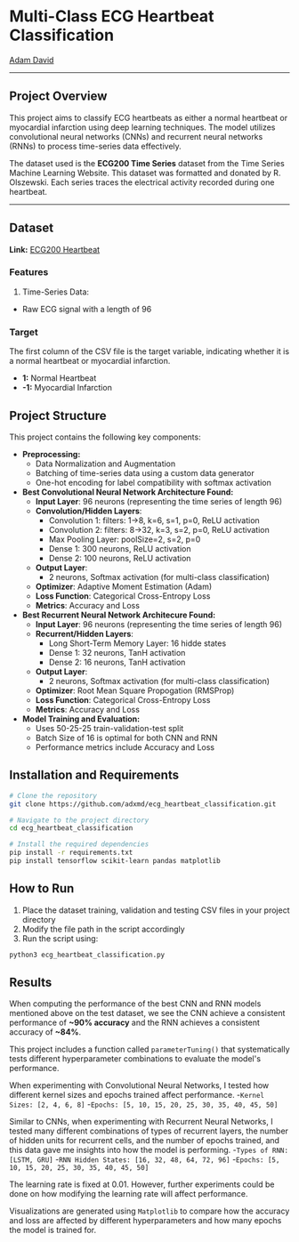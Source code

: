 # Multi-Class ECG Heartbeat Classification

[Adam David](https://www.adamdavid.dev)

---

## Project Overview  
This project aims to classify ECG heartbeats as either a normal heartbeat or myocardial infarction using deep learning techniques. The model utilizes convolutional neural networks (CNNs) and recurrent neural networks (RNNs) to process time-series data effectively.

The dataset used is the **ECG200 Time Series** dataset from the Time Series Machine Learning Website. This dataset was formatted and donated by R. Olszewski. Each series traces the electrical activity recorded during one heartbeat. 

---

## Dataset  
**Link:** [ECG200 Heartbeat](https://dl.acm.org/doi/book/10.5555/935627)  

### Features  
1. Time-Series Data:
- Raw ECG signal with a length of 96

### Target  
The first column of the CSV file is the target variable, indicating whether it is a normal heartbeat or myocardial infarction. 
- **1:** Normal Heartbeat  
- **-1:** Myocardial Infarction  

## Project Structure  
This project contains the following key components:  
- **Preprocessing:**
    - Data Normalization and Augmentation
    - Batching of time-series data using a custom data generator
    - One-hot encoding for label compatibility with softmax activation
- **Best Convolutional Neural Network Architecture Found:**  
    - **Input Layer**: 96 neurons (representing the time series of length 96)  
    - **Convolution/Hidden Layers**:
        - Convolution 1: filters: 1->8, k=6, s=1, p=0, ReLU activation
        - Convolution 2: filters: 8->32, k=3, s=2, p=0, ReLU activation
        - Max Pooling Layer: poolSize=2, s=2, p=0
        - Dense 1: 300 neurons, ReLU activation  
        - Dense 2: 100 neurons, ReLU activation   
    - **Output Layer**:  
        - 2 neurons, Softmax activation (for multi-class classification)  
    - **Optimizer**: Adaptive Moment Estimation (Adam)  
    - **Loss Function**: Categorical Cross-Entropy Loss 
    - **Metrics**: Accuracy and Loss
- **Best Recurrent Neural Network Architecure Found:**
    - **Input Layer**: 96 neurons (representing the time series of length 96)  
    - **Recurrent/Hidden Layers**:
        - Long Short-Term Memory Layer: 16 hidde states
        - Dense 1: 32 neurons, TanH activation  
        - Dense 2: 16 neurons, TanH activation   
    - **Output Layer**:  
        - 2 neurons, Softmax activation (for multi-class classification)  
    - **Optimizer**: Root Mean Square Propogation (RMSProp)
    - **Loss Function**: Categorical Cross-Entropy Loss 
    - **Metrics**: Accuracy and Loss
- **Model Training and Evaluation:**  
    - Uses 50-25-25 train-validation-test split
    - Batch Size of 16 is optimal for both CNN and RNN
    - Performance metrics include Accuracy and Loss

## Installation and Requirements  

```bash
# Clone the repository
git clone https://github.com/adxmd/ecg_heartbeat_classification.git

# Navigate to the project directory
cd ecg_heartbeat_classification

# Install the required dependencies
pip install -r requirements.txt
pip install tensorflow scikit-learn pandas matplotlib
```

## How to Run

1. Place the dataset training, validation and testing CSV files in your project directory
2. Modify the file path in the script accordingly
3. Run the script using: 

```bash
python3 ecg_heartbeat_classification.py
```


## Results

When computing the performance of the best CNN and RNN models mentioned above on the test dataset, we see the CNN achieve a consistent performance of **~90% accuracy** and the RNN achieves a consistent accuracy of **~84%**.

This project includes a function called `parameterTuning()` that systematically tests different hyperparameter combinations to evaluate the model's performance.

When experimenting with Convolutional Neural Networks, I tested how different kernel sizes and epochs trained affect performance.
-`Kernel Sizes: [2, 4, 6, 8]`
-`Epochs: [5, 10, 15, 20, 25, 30, 35, 40, 45, 50]`

Similar to CNNs, when experimenting with Recurrent Neural Networks, I tested many different combinations of types of recurrent layers, the number of hidden units for recurrent cells, and the number of epochs trained, and this data gave me insights into how the model is performing.
-`Types of RNN: [LSTM, GRU]`
-`RNN Hidden States: [16, 32, 48, 64, 72, 96]`
-`Epochs: [5, 10, 15, 20, 25, 30, 35, 40, 45, 50]`

The learning rate is fixed at 0.01. However, further experiments could be done on how modifying the learning rate will affect performance. 

Visualizations are generated using `Matplotlib` to compare how the accuracy and loss are affected by different hyperparameters and how many epochs the model is trained for. 
<!-- ![alt text](/thyroid-cancer-recurrence/results_moreLR.png) -->
<!--
![alt text](https://github.com/adxmd/thyroid-cancer-recurrence/blob/main/results_moreLR.png?raw=true)

Based on this visualization we can conclude that for this current neural network architecture, `Learning Rates: 0.01, 0.05, and 0.1` provide the best accuracy and loss values. They can predict recurrence with **~95% accuracy** after training for 40 epochs
--> 

